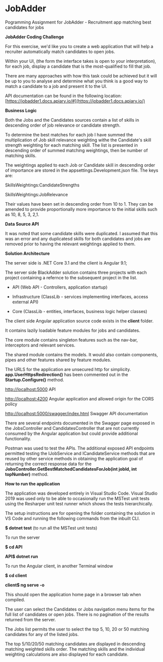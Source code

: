 # JobAdder
Pogramming Assignment for JobAdder - Recruitment app matching best candidates for jobs

**JobAdder Coding Challenge**

For this exercise, we&#39;d like you to create a web application that will help a recruiter automatically match candidates to open jobs.

Within your UI, (the form the interface takes is open to your interpretation), for each job, display a candidate that is the most-qualified to fill that job.

There are many approaches with how this task could be achieved but it will be up to you to analyse and determine what you think is a good way to match a candidate to a job and present it to the UI.

API documentation can be found in the following location: [https://jobadder1.docs.apiary.io/#](https://jobadder1.docs.apiary.io/)

**Business Logic**

Both the Jobs and the Candidates sources contain a list of skills in descending order of job relevance or candidate strength.

To determine the best matches for each job I have summed the multiplication of Job skill relevance weighting withe the Candidate&#39;s skill strength weighting for each matching skill. The list is presented in descending order of summed matching weightings, then be number of matching skills.

The weightings applied to each Job or Candidate skill in descending order of importance are stored in the appsettings.Development.json file. The keys are:

SkillsWeightings:CandidateStrengths

SkillsWeightings:JobRelevance

Their values have been set in descending order from 10 to 1. They can be amended to provide proportionally more importance to the initial skills such as 10, 8, 5, 3, 2,1.

**Data Source API**

It was noted that some candidate skills were duplicated. I assumed that this was an error and any duplicatesd skills for both candidates and jobs are removed prior to having the relevant weightings applied to them.

**Solution Architecture**

The server side is .NET Core 3.1 and the client is Angular 9.1;

The server side BlackAdder solution contains three projects with each project containing a refernce to the subsequent project in the list.

- API (Web API - Controllers, application startup)

- Infrastructure (ClassLib - services implementing interfaces, access external API)

- Core (ClassLib - entities, interfaces, business logic helper classes)

The client side Angular application source code exists in the **client** folder.

It contains lazily loadable feature modules for jobs and candidates.

The core module contains singleton features such as the nav-bar, interceptors and relevant services.

The shared module contains the models. It would also contain components, pipes and other features shared by feature modules.

The URLS for the application are unsecured http for simplicity. **app.UserHttpsRedirection()** has been commented out in the **Startup.Configure()** method.

[http://localhost:5000](http://localhost:5000/) API

[http://localhost:4200](http://localhost:4200/) Angular application and allowed origin for the CORS policy

[http://localhost:5000/swagger/index.html](http://localhost:5000/swagger/index.html) Swagger API documentation

There are several endpoints documented in the Swagger page exposed in the JobsController and CandidatesController that are not currently consumed by the Angular application but could provide additional functionality.

Postman was used to test the APIs. The additional exposed API endpoints permitted testing the IJobService and ICandidateService methods that are reused by other service methods in obtaining the application goal of returning the correct response data for the **JobsController.GetBestMatchedCandidatesForJob(int jobId, int topNumber)** method.

**How to run the application**

The application was developed entirely in Visual Studio Code. Visual Studio 2019 was used only to be able to occasionally run the MSTest unit tests using the Resharper unit test runner which shows the tests hierarchically.

The setup instructions are for opening the folder containing the solution in VS Code and running the following commands from the inbuilt CLI.

**$ dotnet test** (to run all the MSTest unit tests)

To run the server

**$ cd API**

**API$ dotnet run**

To run the Angular client, in another Terminal window

**$ cd client**

**client$ ng serve -o**

This should open the application home page in a browser tab when compiled.

The user can select the Candidates or Jobs navigation menu items for the full list of candidates or open jobs. There is no pagination of the results returned from the server.

The Jobs list permits the user to select the top 5, 10, 20 or 50 matching candidates for any of the listed jobs.

The top 5/10/20/50 matching candidates are displayed in descending matching weighted skills order. The matching skills and the individual weighting calculations are also displayed for each candidate.

